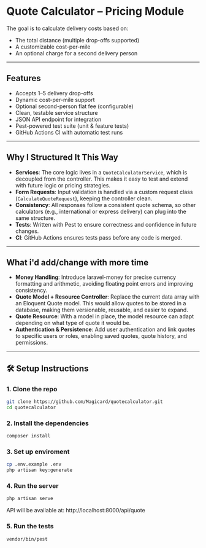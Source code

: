 # Quote Calculator – Pricing Module

The goal is to calculate delivery costs based on:
- The total distance (multiple drop-offs supported)
- A customizable cost-per-mile
- An optional charge for a second delivery person

---

## Features

- Accepts 1–5 delivery drop-offs
- Dynamic cost-per-mile support
- Optional second-person flat fee (configurable)
- Clean, testable service structure
- JSON API endpoint for integration
- Pest-powered test suite (unit & feature tests)
- GitHub Actions CI with automatic test runs

---

## Why I Structured It This Way

- **Services**: The core logic lives in a `QuoteCalculatorService`, which is decoupled from the controller. This makes it easy to test and extend with future logic or pricing strategies.
- **Form Requests**: Input validation is handled via a custom request class (`CalculateQuoteRequest`), keeping the controller clean.
- **Consistency**: All responses follow a consistent quote schema, so other calculators (e.g., international or express delivery) can plug into the same structure.
- **Tests**: Written with Pest to ensure correctness and confidence in future changes.
- **CI**: GitHub Actions ensures tests pass before any code is merged.

---

## What i'd add/change with more time 

- **Money Handling**: Introduce laravel-money for precise currency formatting and arithmetic, avoiding floating point errors and improving consistency.
- **Quote Model + Resource Controller**: Replace the current data array with an Eloquent Quote model. This would allow quotes to be stored in a database, making them versionable, reusable, and easier to expand.
- **Quote Resource**: With a model in place, the model resource can adapt depending on what type of quote it would be.
- **Authentication & Persistence**: Add user authentication and link quotes to specific users or roles, enabling saved quotes, quote history, and permissions.

---

## 🛠️ Setup Instructions

### 1. Clone the repo

```bash
git clone https://github.com/Magicard/quotecalculator.git
cd quotecalculator
```
### 2. Install the dependencies 

```bash
composer install
```

### 3. Set up enviroment
```bash
cp .env.example .env
php artisan key:generate
```
### 4. Run the server
```bash
php artisan serve
```
API will be available at:
http://localhost:8000/api/quote

### 5. Run the tests
```bash
vendor/bin/pest
```
